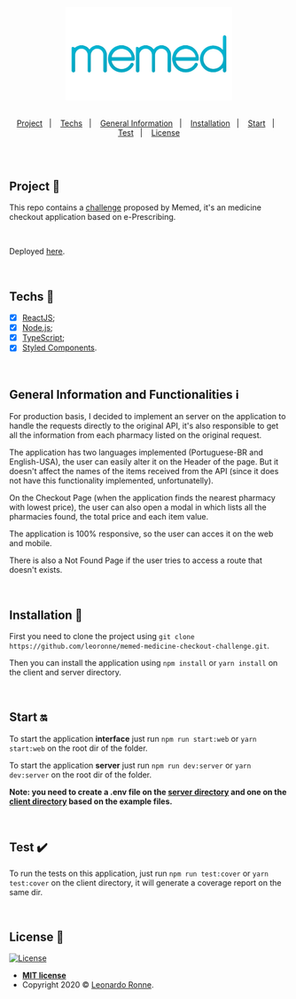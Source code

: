 <p align="center">
  <img src="client\src\assets\img\transparentBanner.png" width="300px" />
</p>

##

<p align="center">
  <a href="#project-star2">Project</a>&nbsp;&nbsp;&nbsp;|&nbsp;&nbsp;&nbsp;
  <a href="#techs-rocket">Techs</a>&nbsp;&nbsp;&nbsp;|&nbsp;&nbsp;&nbsp;
  <a href="#general-information-and-functionalities-information_source">General Information</a>&nbsp;&nbsp;&nbsp;|&nbsp;&nbsp;&nbsp;
  <a href="#installation-wrench">Installation</a>&nbsp;&nbsp;&nbsp;|&nbsp;&nbsp;&nbsp;
  <a href="#start-on">Start</a>&nbsp;&nbsp;&nbsp;|&nbsp;&nbsp;&nbsp;
  <a href="#test-heavy_check_mark">Test</a>&nbsp;&nbsp;&nbsp;|&nbsp;&nbsp;&nbsp;
  <a href="#license-memo">License</a>
</p>

##

<br>

## Project :star2:

This repo contains a [challenge](https://github.com/leoronne/memed-medicine-checkout-challenge/blob/master/challenge-description.md) proposed by Memed, it's an medicine checkout application based on e-Prescribing.

<br>

Deployed [here](https://e-prescription.ronne.dev).

<br>

## Techs :rocket:

- [x] [ReactJS](https://reactjs.org);
- [x] [Node.js](https://nodejs.org/);
- [x] [TypeScript](https://www.typescriptlang.org/);
- [x] [Styled Components](https://styled-components.com/).

<br>

## General Information and Functionalities :information_source:

For production basis, I decided to implement an server on the application to handle the requests directly to the original API, it's also responsible to get all the information from each pharmacy listed on the original request.

The application has two languages implemented (Portuguese-BR and English-USA), the user can easily alter it on the Header of the page. But it doesn't affect the names of the items received from the API (since it does not have this functionality implemented, unfortunatelly).

On the Checkout Page (when the application finds the nearest pharmacy with lowest price), the user can also open a modal in which lists all the pharmacies found, the total price and each item value.

The application is 100% responsive, so the user can acces it on the web and mobile.

There is also a Not Found Page if the user tries to access a route that doesn't exists.

<br>

## Installation :wrench:

First you need to clone the project using `git clone https://github.com/leoronne/memed-medicine-checkout-challenge.git`.

Then you can install the application using `npm install` or `yarn install` on the client and server directory.

<br>

## Start :on:

To start the application <strong>interface</strong> just run `npm run start:web` or `yarn start:web` on the root dir of the folder.

To start the application <strong>server</strong> just run `npm run dev:server` or `yarn dev:server` on the root dir of the folder.

<strong>Note: you need to create a .env file on the [server directory](https://github.com/leoronne/memed-medicine-checkout-challenge/blob/master/server/.env.example) and one on the [client directory](https://github.com/leoronne/memed-medicine-checkout-challenge/blob/master/client/.env.example) based on the example files.</strong>

<br>

## Test :heavy_check_mark:

To run the tests on this application, just run `npm run test:cover` or `yarn test:cover` on the client directory, it will generate a coverage report on the same dir.

<br>

## License :memo:

[![License](http://img.shields.io/:license-mit-blue.svg?style=flat-square)](http://badges.mit-license.org)

- **[MIT license](https://github.com/leoronne/memed-medicine-checkout-challenge/blob/master/LICENSE)**
- Copyright 2020 © <a href="https://github.com/leoronne" target="_blank">Leonardo Ronne</a>.

##
